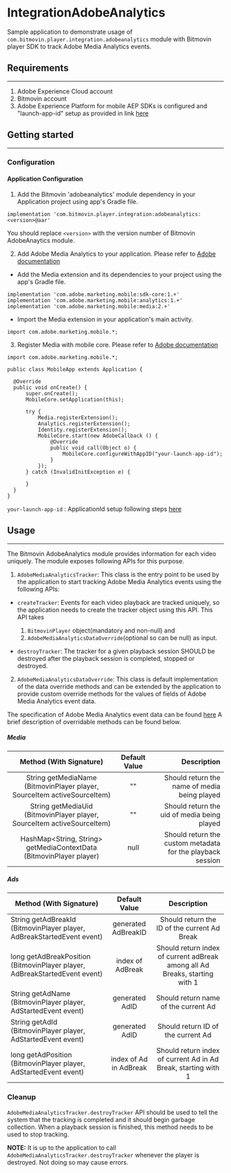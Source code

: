 # IntegrationAdobeAnalytics
Sample application to demonstrate usage of `com.bitmovin.player.integration.adobeanalytics` module with Bitmovin player SDK to track Adobe Media Analytics events.

## Requirements
-----------------
1. Adobe Experience Cloud account
2. Bitmovin account
3. Adobe Experience Platform for mobile AEP SDKs is configured and "launch-app-id" setup as provided in link [here](https://aep-sdks.gitbook.io/docs/using-mobile-extensions/mobile-core/configuration)

## Getting started
------------------

### Configuration

#### Application Configuration
1. Add the Bitmovin 'adobeanalytics' module dependency in your Application project using app's Gradle file. 

```
implementation 'com.bitmovin.player.integration:adobeanalytics:<version>@aar'
```

You should replace `<version>` with the version number of Bitmovin AdobeAnaytics module.

2. Add Adobe Media Analytics to your application. Please refer to [Adobe documentation](https://aep-sdks.gitbook.io/docs/using-mobile-extensions/adobe-media-analytics#add-media-analytics-to-your-app)

- Add the Media extension and its dependencies to your project using the app's Gradle file.

```
implementation 'com.adobe.marketing.mobile:sdk-core:1.+'
implementation 'com.adobe.marketing.mobile:analytics:1.+'
implementation 'com.adobe.marketing.mobile:media:2.+'
```

- Import the Media extension in your application's main activity.

```
import com.adobe.marketing.mobile.*;
```

3. Register Media with mobile core. Please refer to [Adobe documentation](https://aep-sdks.gitbook.io/docs/using-mobile-extensions/adobe-media-analytics#register-media-with-mobile-core)

```
import com.adobe.marketing.mobile.*;

public class MobileApp extends Application {

  @Override
  public void onCreate() {
      super.onCreate();
      MobileCore.setApplication(this);

      try {
          Media.registerExtension();
          Analytics.registerExtension();
          Identity.registerExtension();
          MobileCore.start(new AdobeCallback () {
              @Override
              public void call(Object o) {
                  MobileCore.configureWithAppID("your-launch-app-id");
              }
          });
      } catch (InvalidInitException e) {

      }
  }
}
```

`your-launch-app-id` : ApplicationId setup following steps [here](https://aep-sdks.gitbook.io/docs/using-mobile-extensions/mobile-core/configuration)

## Usage
----------------
The Bitmovin AdobeAnalytics module provides information for each video uniquely. The module exposes following APIs for this purpose.

1. `AdobeMediaAnalyticsTracker`: This class is the entry point to be used by the application to start tracking Adobe Media Analytics events using the following APIs:

- `createTracker`: Events for each video playback are tracked uniquely, so the application needs to create the tracker object using this API. This API takes
  1. `BitmovinPlayer` object(mandatory and non-null) and 
  2. `AdobeMediaAnalyticsDataOverride`(optional so can be null) as input.

- `destroyTracker`: The tracker for a given playback session SHOULD be destroyed after the playback session is completed, stopped or destroyed.

2. `AdobeMediaAnalyticsDataOverride`: This class is default implementation of the data override methods and can be extended by the application to provide custom override methods for the values of fields of Adobe Media Analytics event data.

The specification of Adobe Media Analytics event data can be found [here](https://aep-sdks.gitbook.io/docs/using-mobile-extensions/adobe-media-analytics/media-api-reference)
A brief description of overridable methods can be found below.

##### Media

| Method (With Signature)                                                  | Default Value | Description|
| :-----------------------------------------------------------------------:|:-------------:|-----------:|
| String getMediaName (BitmovinPlayer player, SourceItem activeSourceItem) | 	""         | Should return the name of media being played|
| String getMediaUid (BitmovinPlayer player, SourceItem activeSourceItem)  | 	""         | Should return the uid of media being played|
| HashMap<String, String> getMediaContextData (BitmovinPlayer player)      | 	null       | Should return the custom metadata for the playback session|

##### Ads

| Method (With Signature)                                                     | Default Value          | Description |
| --------------------------------------------------------------------------- |:----------------------:|:-----------:|
| String getAdBreakId (BitmovinPlayer player, AdBreakStartedEvent event)      | generated AdBreakID    | Should return the ID of the current Ad Break|
| long getAdBreakPosition (BitmovinPlayer player, AdBreakStartedEvent event)  | index of AdBreak       | Should return index of current adBreak among all Ad Breaks, starting with 1|
| String getAdName (BitmovinPlayer player, AdStartedEvent event)              | generated AdID         | Should return name of the current Ad|
| String getAdId (BitmovinPlayer player, AdStartedEvent event)                | generated AdID         | Should return ID of the current Ad|
| long getAdPosition (BitmovinPlayer player, AdStartedEvent event)            | index of Ad in AdBreak | Should return index of current Ad in Ad Break, starting with 1|


### Cleanup
`AdobeMediaAnalyticsTracker.destroyTracker` API should be used to tell the system that the tracking is completed and it should begin garbage collection. When a playback session is finished, this method needs to be used to stop tracking.

**NOTE:** It is up to the application to call `AdobeMediaAnalyticsTracker.destroyTracker` whenever the player is destroyed. Not doing so may cause errors.

